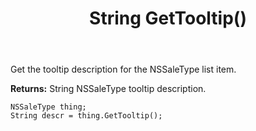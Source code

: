 ﻿---
uid: crmscript_ref_NSSaleType_GetTooltip
title: String GetTooltip()
intellisense: NSSaleType.GetTooltip
keywords: NSSaleType, GetTooltip
so.topic: reference
---

Get the tooltip description for the NSSaleType list item.

**Returns:** String NSSaleType tooltip description.

```crmscript
NSSaleType thing;
String descr = thing.GetTooltip();
```


